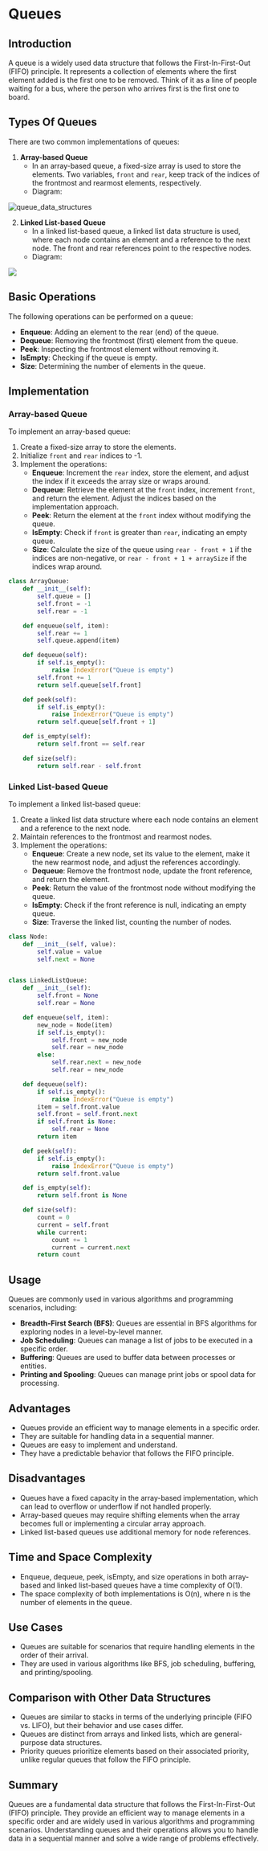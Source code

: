 # Queues

## Introduction

A queue is a widely used data structure that follows the First-In-First-Out (FIFO) principle. It represents a collection of elements where the first element added is the first one to be removed. Think of it as a line of people waiting for a bus, where the person who arrives first is the first one to board.

## Types Of Queues

There are two common implementations of queues:

1. **Array-based Queue**
   - In an array-based queue, a fixed-size array is used to store the elements. Two variables, `front` and `rear`, keep track of the indices of the frontmost and rearmost elements, respectively.
   - Diagram:

![queue_data_structures](/queue_data_structures.png)

2. **Linked List-based Queue**
   - In a linked list-based queue, a linked list data structure is used, where each node contains an element and a reference to the next node. The front and rear references point to the respective nodes.
   - Diagram:

![](/linked_list_queue.webp)

## Basic Operations

The following operations can be performed on a queue:

- **Enqueue**: Adding an element to the rear (end) of the queue.
- **Dequeue**: Removing the frontmost (first) element from the queue.
- **Peek**: Inspecting the frontmost element without removing it.
- **IsEmpty**: Checking if the queue is empty.
- **Size**: Determining the number of elements in the queue.

## Implementation

### Array-based Queue

To implement an array-based queue:

1. Create a fixed-size array to store the elements.
2. Initialize `front` and `rear` indices to -1.
3. Implement the operations:
   - **Enqueue**: Increment the `rear` index, store the element, and adjust the index if it exceeds the array size or wraps around.
   - **Dequeue**: Retrieve the element at the `front` index, increment `front`, and return the element. Adjust the indices based on the implementation approach.
   - **Peek**: Return the element at the `front` index without modifying the queue.
   - **IsEmpty**: Check if `front` is greater than `rear`, indicating an empty queue.
   - **Size**: Calculate the size of the queue using `rear - front + 1` if the indices are non-negative, or `rear - front + 1 + arraySize` if the indices wrap around.

```python
class ArrayQueue:
    def __init__(self):
        self.queue = []
        self.front = -1
        self.rear = -1

    def enqueue(self, item):
        self.rear += 1
        self.queue.append(item)

    def dequeue(self):
        if self.is_empty():
            raise IndexError("Queue is empty")
        self.front += 1
        return self.queue[self.front]

    def peek(self):
        if self.is_empty():
            raise IndexError("Queue is empty")
        return self.queue[self.front + 1]

    def is_empty(self):
        return self.front == self.rear

    def size(self):
        return self.rear - self.front
```

### Linked List-based Queue

To implement a linked list-based queue:

1. Create a linked list data structure where each node contains an element and a reference to the next node.
2. Maintain references to the frontmost and rearmost nodes.
3. Implement the operations:
   - **Enqueue**: Create a new node, set its value to the element, make it the new rearmost node, and adjust the references accordingly.
   - **Dequeue**: Remove the frontmost node, update the front reference, and return the element.
   - **Peek**: Return the value of the frontmost node without modifying the queue.
   - **IsEmpty**: Check if the front reference is null, indicating an empty queue.
   - **Size**: Traverse the linked list, counting the number of nodes.

```python
class Node:
    def __init__(self, value):
        self.value = value
        self.next = None


class LinkedListQueue:
    def __init__(self):
        self.front = None
        self.rear = None

    def enqueue(self, item):
        new_node = Node(item)
        if self.is_empty():
            self.front = new_node
            self.rear = new_node
        else:
            self.rear.next = new_node
            self.rear = new_node

    def dequeue(self):
        if self.is_empty():
            raise IndexError("Queue is empty")
        item = self.front.value
        self.front = self.front.next
        if self.front is None:
            self.rear = None
        return item

    def peek(self):
        if self.is_empty():
            raise IndexError("Queue is empty")
        return self.front.value

    def is_empty(self):
        return self.front is None

    def size(self):
        count = 0
        current = self.front
        while current:
            count += 1
            current = current.next
        return count
```

## Usage

Queues are commonly used in various algorithms and programming scenarios, including:

- **Breadth-First Search (BFS)**: Queues are essential in BFS algorithms for exploring nodes in a level-by-level manner.
- **Job Scheduling**: Queues can manage a list of jobs to be executed in a specific order.
- **Buffering**: Queues are used to buffer data between processes or entities.
- **Printing and Spooling**: Queues can manage print jobs or spool data for processing.

## Advantages

- Queues provide an efficient way to manage elements in a specific order.
- They are suitable for handling data in a sequential manner.
- Queues are easy to implement and understand.
- They have a predictable behavior that follows the FIFO principle.

## Disadvantages

- Queues have a fixed capacity in the array-based implementation, which can lead to overflow or underflow if not handled properly.
- Array-based queues may require shifting elements when the array becomes full or implementing a circular array approach.
- Linked list-based queues use additional memory for node references.

## Time and Space Complexity

- Enqueue, dequeue, peek, isEmpty, and size operations in both array-based and linked list-based queues have a time complexity of O(1).
- The space complexity of both implementations is O(n), where n is the number of elements in the queue.

## Use Cases

- Queues are suitable for scenarios that require handling elements in the order of their arrival.
- They are used in various algorithms like BFS, job scheduling, buffering, and printing/spooling.

## Comparison with Other Data Structures

- Queues are similar to stacks in terms of the underlying principle (FIFO vs. LIFO), but their behavior and use cases differ.
- Queues are distinct from arrays and linked lists, which are general-purpose data structures.
- Priority queues prioritize elements based on their associated priority, unlike regular queues that follow the FIFO principle.

## Summary

Queues are a fundamental data structure that follows the First-In-First-Out (FIFO) principle. They provide an efficient way to manage elements in a specific order and are widely used in various algorithms and programming scenarios. Understanding queues and their operations allows you to handle data in a sequential manner and solve a wide range of problems effectively.
